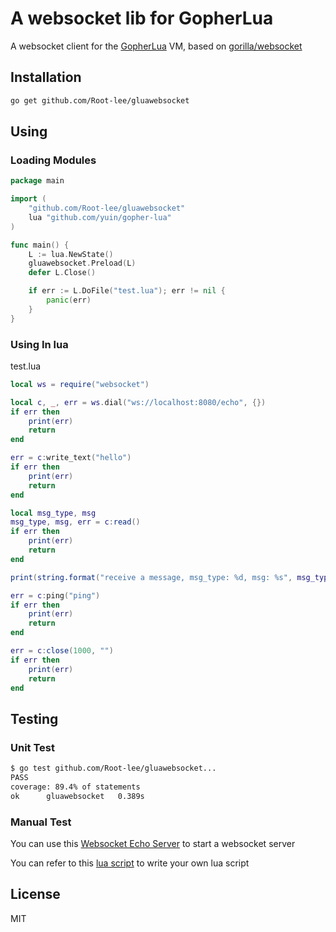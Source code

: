 # A websocket lib for GopherLua

A websocket client for the [GopherLua](https://github.com/yuin/gopher-lua) VM, based on [gorilla/websocket](https://github.com/gorilla/websocket)

## Installation
```bash
go get github.com/Root-lee/gluawebsocket
```

## Using

### Loading Modules

```go
package main

import (
	"github.com/Root-lee/gluawebsocket"
	lua "github.com/yuin/gopher-lua"
)

func main() {
	L := lua.NewState()
	gluawebsocket.Preload(L)
	defer L.Close()

	if err := L.DoFile("test.lua"); err != nil {
		panic(err)
	}
}
```

### Using In lua <a name="lua-demo-anchor"></a>

test.lua
```lua
local ws = require("websocket")

local c, _, err = ws.dial("ws://localhost:8080/echo", {})
if err then
    print(err)
    return
end

err = c:write_text("hello")
if err then
    print(err)
    return
end

local msg_type, msg
msg_type, msg, err = c:read()
if err then
    print(err)
    return
end

print(string.format("receive a message, msg_type: %d, msg: %s", msg_type, msg))

err = c:ping("ping")
if err then
    print(err)
    return
end

err = c:close(1000, "")
if err then
    print(err)
    return
end

```

## Testing

### Unit Test
```bash
$ go test github.com/Root-lee/gluawebsocket...
PASS
coverage: 89.4% of statements
ok  	gluawebsocket	0.389s
```

### Manual Test
You can use this [Websocket Echo Server](https://github.com/gorilla/websocket/tree/release-1.5/examples/echo) to start a websocket server

You can refer to this [lua script](#lua-demo-anchor) to write your own lua script

## License

MIT
